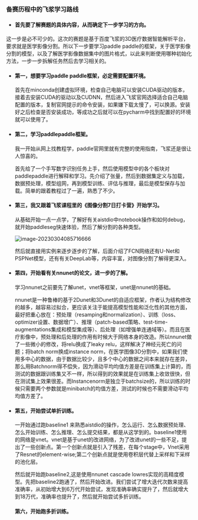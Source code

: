 ### 备赛历程中的飞浆学习路线

- #### 首先要了解赛题的具体内容，从而确定下一步学习的方向。

这一步是必不可少的。这次的赛题是基于百度飞浆的3D医疗数据智能解析平台，要求就是医学影像分割。所以下一步要学习paddle paddle的框架，关于医学影像分割的模型，以及了解医学影像数据集中的图片格式，以此来判断使用哪种初始化方法，一步一步拆解任务然后去学习相关的。

- #### 第一，想要学习paddle paddle框架，必定需要配置环境。

  首先在minconda创建虚拟环境，检查自己电脑可以安装CUDA驱动的版本，接着去安装CUDA的驱动以及CUDNN，然后进入飞浆官网选择适合自己电脑配置的版本，复制官网提示的命令安装，如果嫌下载太慢了，可以换源。安装好之后检查是否安装成功，等成功之后就可以在pycharm中找到配置好的环境就可以使用了。

- #### 第二，学习paddlepaddle框架。

  我一开始从网上找教程学，paddle官网里就有完整的使用指南，飞浆还是很让人惊喜的。

  首先给了一个手写数字识别任务上手，然后使用模型中的各个板块对paddlepaddle进行解释和学习。先介绍了张量，然后到数据集定义与加载，数据预处理，模型组网，再到模型训练、评估与推理，最后是模型保存与加载。简单的跟着教程过了一遍，熟悉了不少。

- #### 第三，我又跟着飞浆课程里的《图像分割7日打卡营》开始学习。

  从基础开始一点一点学，了解好有关aistdio中notebook操作和如何debug，就开始paddleseg快速体验，然后了解分割的各种类型。

  ![image-20230304085716666](C:\Users\bamboo\AppData\Roaming\Typora\typora-user-images\image-20230304085716666.png)

  然后就直接用实例来逐步逐步的了解，后面介绍了FCN网络还有U-Net和PSPNet模型，还有有关DeepLab等，内容丰富，对图像分割了解得更深入。

- #### 第四，开始看有关nnunet的论文，进一步的了解。

  学习nnunet之前要先了解unet，vnet等框架，unet是nnunet的基础。

  nnunet是一种鲁棒的基于2Dunet和3Dunet的自适应框架，作者认为结构修改的越多，越容易过拟合，更应该关注于能提高模型性能和泛化性的其他方面，最好把重心放在：预处理（resamping和normalization）、训练（loss、optimizer设置、数据增广）、推理（patch-based策略、test-time-augmentations集成和模型集成等）、后处理（如增强单连通域等）。而且在医疗影像中，预处理和后处理的作用有时候大于网络本身的改造。所以nnunet做了一些微小的修改，将relu换成了leaky relu，这样解决了神经元死亡的问题；将batch norm换成instance norm，在医学图像3D分割中，如果我们使用多中心的数据，由于数据比较少，且多个中心的数据之间本来就存在差异，那么用Batchnorm得不偿失，因为滑动平均均值方差是在训练集上计算的，而测试的数据跟训练集又不一样，所以得到的效果就是在训练集上收敛很快，但在测试集上效果很差。而Instancenorm是独立于batchsize的，所以训练的时候只需要两个参数就是minibatch的均值方差，测试的时候也不需要滑动平均均值方差了。

- #### 第五，开始尝试单折训练。

  一开始通过跑baseline1 来熟悉aistdio的操作，怎么运行、怎么数据预处理、怎么开始训练、怎么推理、怎么提交结果，都是从这学到的。baseline1使用的网络是vnet。vnet是基于unet的改进网络，为了改进unet的一些不足，提出了一些创新点。第一个创新点就是引入了残差，在每个stage中，Vnet采用了Resnet的element-wise;第二个创新点就是使用卷积层代替上采样和下采样的池化层。
  
  然后就开始跑baseline2,这是使用nnunet cascade lowres实现的高精度模型。先把baseline2跑通了，然后开始改进。我们尝试了增大迭代次数来提高准确率，从初始增大到6万代开始尝试，发现准确率确实提升了，然后就增大到18万代，准确率也提升了，然后就开始尝试多折训练。
  
  #### 第六，开始跑多折训练。
  
  
  
   
